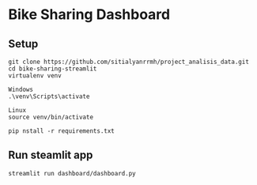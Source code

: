 # Bike Sharing Dashboard 

## Setup 
```
git clone https://github.com/sitialyanrrmh/project_analisis_data.git
cd bike-sharing-streamlit
virtualenv venv
```
```
Windows
.\venv\Scripts\activate
```
```
Linux
source venv/bin/activate
```
```
pip nstall -r requirements.txt
```
## Run steamlit app

```
streamlit run dashboard/dashboard.py
```
